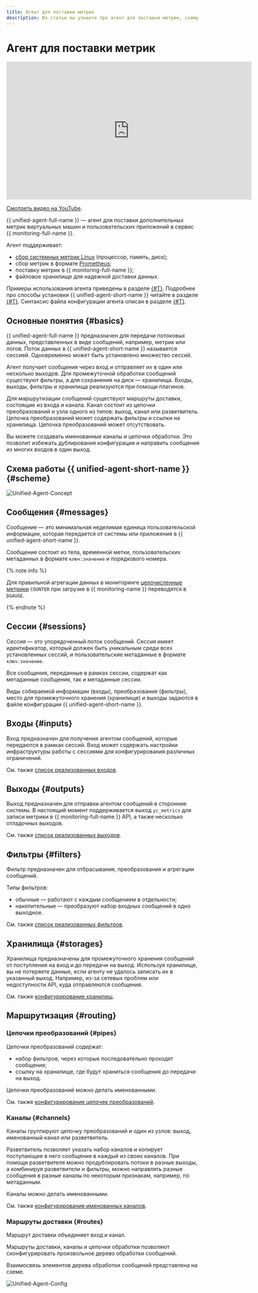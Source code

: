 ```yaml
---
title: Агент для поставки метрик
description: Из статьи вы узнаете про агент для поставки метрик, схему работы агента, а также что такое сообщения, сессии, входы, выходы, фильтры, хранилища и маршрутизация.
---
```


# Агент для поставки метрик


<iframe width="640" height="360" src="https://runtime.strm.yandex.ru/player/video/vplvmbl3hthmrm47cpx2?autoplay=0&mute=0" allow="autoplay; fullscreen; picture-in-picture; encrypted-media" frameborder="0" scrolling="no"></iframe>

[Смотреть видео на YouTube](https://www.youtube.com/watch?v=EY6c_6YYF10).



{{ unified-agent-full-name }} — агент для поставки дополнительных метрик виртуальных машин и пользовательских приложений в сервис {{ monitoring-full-name }}.

Агент поддерживает:

- [сбор системных метрик Linux](../../../operations/unified-agent/linux_metrics.md) (процессор, память, диск);
- сбор метрик в формате [Prometheus](https://prometheus.io);
- поставку метрик в {{ monitoring-full-name }};
- файловое хранилище для надежной доставки данных.

Примеры использования агента приведены в разделе [{#T}](../../../operations/index.md#working-with-metrics). Подробнее про способы установки {{ unified-agent-short-name }} читайте в разделе [{#T}](./installation.md). Синтаксис файла конфигурации агента описан в разделе [{#T}](./configuration.md).

## Основные понятия {#basics}

{{ unified-agent-full-name }} предназначен для передачи потоковых данных, представленных в виде сообщений, например, метрик или логов. Поток данных в {{ unified-agent-short-name }} называется сессией. Одновременно может быть установлено множество сессий.

Агент получает сообщения через вход и отправляет их в один или несколько выходов. Для промежуточной обработки сообщений существуют фильтры, а для сохранения на диск — хранилища. Входы, выходы, фильтры и хранилища реализуются при помощи плагинов.

Для маршрутизации сообщений существуют маршруты доставки, состоящие из входа и канала. Канал состоит из цепочки преобразований и узла одного из типов: выход, канал или разветвитель. Цепочка преобразований может содержать фильтры и ссылки на хранилища. Цепочка преобразований может отсутствовать.

Вы можете создавать именованные каналы и цепочки обработки. Это позволит избежать дублирования конфигурации и направить сообщения из многих входов в один выход.

## Схема работы {{ unified-agent-short-name }} {#scheme}

![Unified-Agent-Concept](../../../../_assets/monitoring/concepts/unified-agent-concept.svg)

## Сообщения {#messages}

Сообщение — это минимальная неделимая единица пользовательской информации, которая передается от системы или приложения в {{ unified-agent-short-name }}.

Сообщение состоит из тела, временной метки, пользовательских метаданных в формате `ключ:значение` и порядкового номера.

{% note info %}

Для правильной агрегации данных в мониторинге [целочисленные метрики](../../../concepts/data-model.md#metric-types) `COUNTER` при загрузке в {{ monitoring-name }} переводятся в `DGAUGE`.

{% endnote %}

## Сессии {#sessions}

Сессия — это упорядоченный поток сообщений. Сессия имеет идентификатор, который должен быть уникальным среди всех установленных сессий, и пользовательские метаданные в формате `ключ:значение`.

Все сообщения, переданные в рамках сессии, содержат как метаданные сообщения, так и метаданные сессии.

Виды собираемой информации (входы), преобразование (фильтры), место для промежуточного хранения (хранилище) и выходы задаются в файле конфигурации {{ unified-agent-short-name }}. 

## Входы {#inputs}
Вход предназначен для получения агентом сообщений, которые передаются в рамках сессий. Вход может содержать настройки инфраструктуры работы с сессиями для конфигурирования различных ограничений.

См. также [список реализованных входов](inputs.md).

## Выходы {#outputs}

Выход предназначен для отправки агентом сообщений в сторонние системы. В настоящий момент поддерживается выход `yc_metrics` для записи метрики в {{ monitoring-full-name }} API, а также несколько отладочных выходов.

См. также [список реализованных выходов](outputs.md).

## Фильтры {#filters}

Фильтр предназначен для отбрасывания, преобразования и агрегации сообщений.

Типы фильтров:

- обычные — работают с каждым сообщением в отдельности;
- накопительные — преобразуют набор входных сообщений в одно выходное.

См. также [список реализованных фильтров](filters.md).

## Хранилища {#storages}
Хранилища предназначены для промежуточного хранения сообщений от поступления на вход и до передачи на выход.
Используя хранилище, вы не потеряете данные, если агенту не удалось записать их в указанный выход. Например, из-за сетевых проблем или недоступности API, куда отправляются сообщения.

См. также [конфигурирование хранилищ](storage.md).

## Маршрутизация {#routing}

### Цепочки преобразований {#pipes}
Цепочки преобразований содержат:
* набор фильтров, через которые последовательно проходят сообщения;
* ссылку на хранилище, где будут храниться сообщения до передачи на выход.

Цепочки преобразований можно делать именованными.

См. также [конфигурирование цепочек преобразований](routing.md#pipes).

### Каналы {#channels}

Каналы группируют цепочку преобразований и один из узлов: выход, именованный канал или разветвитель.

Разветвитель позволяет указать набор каналов и копирует поступающее в него сообщение в каждый из своих каналов. При помощи разветвителя можно продублировать потоки в разные выходы, а комбинируя разветвители и фильтры, можно направлять разные сообщения в разные каналы по некоторым признакам, например, по метаданным.

Каналы можно делать именованными.

См. также [конфигурирование именованных каналов](routing.md#channels).

### Маршруты доставки {#routes}

Маршрут доставки объединяет вход и канал.

Маршруты доставки, каналы и цепочки обработки позволяют сконфигурировать произвольное дерево обработки сообщений.

Взаимосвязь элементов дерева обработки сообщений представлена на схеме.

![Unified-Agent-Config](../../../../_assets/monitoring/concepts/unified-agent-config.svg)
